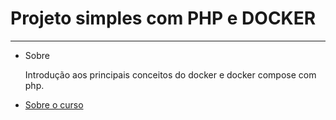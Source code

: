 <h1>Projeto simples com PHP e DOCKER</h1>
<hr>
<ul>
  <li>
    Sobre
    <p>Introdução aos principais conceitos do docker e docker compose com php.</p>  
  </li>

  <li>
    <a href="https://www.youtube.com/watch?v=Gm8LoDH2olA&list=PLEXr-WZRgPjx5JrhQO9GKK-oJpFqW1P3h">Sobre o curso</a>
  </li>
</ul>
